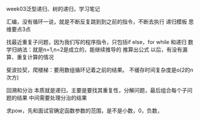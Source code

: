 
week03泛型递归、树的递归，学习笔记

汇编，没有循环一说，就是不断反复跳到到之前的指令，不断去执行
递归模板
思维要点3点

找最近重复子问题，因为我们写的程序指令，只包括if else，for while 和递归
数学归纳法：就是n=1,n=2是成立的，能继续推导的
推算出公式 以后，有没有漏算、重复计算的情况

斐波拉契，爬楼梯：要用数组循环记着之前的结果。 不缓存时间复杂度是o(2的n次方)

回溯和分治
本质就是递归，主要是要找其重复性，分解问题，最后组合每个子问题的结果
中间需要处理分治的结果

求pow，先和面试官确定函数参数的范围，是不是小数，0，负数，

